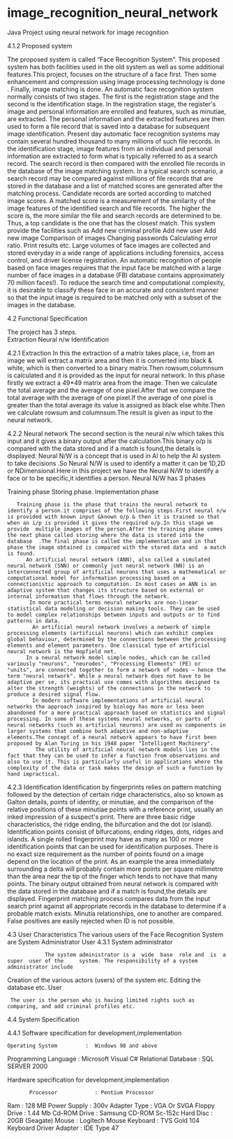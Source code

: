 # image_recognition_neural_network
Java Project using neural network for image recognition 

4.1.2 	Proposed system

The proposed system is called “Face Recognition System”.  This proposed system has both facilities used in the old system as well as some additional  features.This project, focuses on  the structure of a face first. Then some enhancement and compression using image processing technology is done . Finally, image matching is done.
                    An automatic face recognition system normally consists of two stages. The first is the registration stage and the second is the identification stage. In the registration stage, the register's image and personal information are enrolled and features, such as minutiae, are extracted. The personal information and the extracted features are then used to form a file record that is saved into a database for subsequent image identification. Present day automatic face recognition systems may contain several hundred thousand to many millions of such file records. 
                   In the identification stage, image features from an individual and personal information are extracted to form what is typically referred to as a search record. The search record is then compared with the enrolled file records in the database of the image matching system. In a typical search scenario, a search record may be compared against millions of file records that are stored in the database and a list of matched scores are generated after the matching process. Candidate records are sorted according to matched image scores. A matched score is a measurement of the similarity of the image features of the identified search and file records. The higher the score is, the more similar the file and search records are determined to be. Thus, a top candidate is the one that has the closest match. 
This system provide the facilities such as 
Add new criminal profile
Add new user
Add new image
Comparison of images
Changing passwords
Calculating error ratio.
Print  results  etc.
Large volumes of face images are collected and stored everyday in a wide range of applications including forensics, access control, and driver license registration. An automatic recognition of people based on face images requires that the input face be matched with a large number of face images in a database (FBI database contains approximately 70 million faces!). To reduce the search time and computational complexity, it is desirable to classify these face in an accurate and consistent manner so that the input image is required to be matched only with a subset of the images in the database. 

4.2 Functional Specification

The project has 3 steps.	
Extraction
Neural n/w
Identification

4.2.1 Extraction
               In this the extraction of a matrix takes place, i.e, from an image we will extract a matrix area and then it is converted into black & white, which is then converted to a binary matrix.Then rowsum,columnsum is calculated and it is provided as the input for neural network.
                In this phase firstly we extract a 49*49 matrix area from the image. Then we calculate the total average and the average of one pixel.After that we compare the total  average with the average of one pixel.If the average of one pixel is greater than the total average its value is assigned as black else white.Then we calculate rowsum and columnsum.The result is given as input to the neural network.

4.2.2 Neural network
                 The second section is the neural n/w which takes this input and it gives a binary output after the calculation.This binary o/p is compared  with the data stored and if a match is found,the details is displayed.
                                   Neural N/W is a concept that is used in AI to help the AI system to take decisions .So Neural N/W is used to identify a matter it can be 1D,2D or NDimensional.Here in this project we have the Neural N/W to identify a face or to be specific,it identifies a person. Neural N/W has 3 phases

Training phase
Storing phase.
Implementation phase

       Training phase is the phase that trains the neural network to identify a person.it comprises of the following steps.First neural n/w is provided with known input &known o/p & then it is trained so that when an i/p is provided it gives the required o/p.In this stage we provide  multiple images of the person.After the training phase comes the next phase called storing where the data is stored into the database  .The final phase is called the implementation and in that phase the image obtained is compared with the stored data and  a match is found.
          An artificial neural network (ANN), also called a simulated neural network (SNN) or commonly just neural network (NN) is an interconnected group of artificial neurons that uses a mathematical or computational model for information processing based on a connectionistic approach to computation. In most cases an ANN is an adaptive system that changes its structure based on external or internal information that flows through the network.
           In more practical terms neural networks are non-linear statistical data modeling or decision making tools. They can be used to model complex relationships between inputs and outputs or to find patterns in data.
            An artificial neural network involves a network of simple processing elements (artificial neurons) which can exhibit complex global behaviour, determined by the connections between the processing elements and element parameters. One classical type of artificial neural network is the Hopfield net.
          In a neural network model simple nodes, which can be called variously "neurons", "neurodes", "Processing Elements" (PE) or "units", are connected together to form a network of nodes — hence the term "neural network". While a neural network does not have to be adaptive per se, its practical use comes with algorithms designed to alter the strength (weights) of the connections in the network to produce a desired signal flow.
            In modern software implementations of artificial neural networks the approach inspired by biology has more or less been abandoned for a more practical approach based on statistics and signal processing. In some of these systems neural networks, or parts of neural networks (such as artificial neurons) are used as components in larger systems that combine both adaptive and non-adaptive elements.The concept of a neural network appears to have first been proposed by Alan Turing in his 1948 paper "Intelligent Machinery".
             The utility of artificial neural network models lies in the fact that they can be used to infer a function from observations and also to use it. This is particularly useful in applications where the complexity of the data or task makes the design of such a function by hand impractical.

4.2.3 Identification
              Identification by fingerprints relies on pattern matching followed by the detection of certain ridge characteristics, also so known as Galton details, points of identity, or minutiae, and the comparison of the relative positions of these minutiae points with a reference print, usually an inked impression of a suspect's print. There are three basic ridge characteristics, the ridge ending, the bifurcation and the dot (or island). 
              Identification points consist of bifurcations, ending ridges, dots, ridges and islands. A single rolled fingerprint may have as many as 100 or more identification points that can be used for identification purposes. There is no exact size requirement as the number of points found on a image depend on the location of the print. As an example the area immediately surrounding a delta will probably contain more points per square millimetre than the area near the tip of the finger which tends to not have that many points. 
               The binary output obtained from neural network is compared  with the data stored in the database and if a match is found,the details are displayed. Fingerprint matching process compares data from the input search print against all appropriate records in the database to determine if a probable match exists. Minutia relationships, one to another are compared. False positives are easily rejected when ID is not possible.

4.3 	User Characteristics
               The various users of the Face Recognition System are
System Administrator
User
4.3.1 	System administrator

                The system administrator is a  wide  base  role and  is  a  super  user of the     system. The responsibility of a system administrator include
Creation of the various actors (users) of the system etc.
Editing the database etc.
User

	 The user is the person who is having limited rights such as comparing, and add criminal profiles etc.

4.4  System Specification


4.4.1  Software specification for development,implementation 

	Operating System		 :  Windows 98 and above
Programming Language          :  Microsoft Visual C#
Relational Database                 :  SQL SERVER 2000

Hardware specification for development,implementation

           Processor			: Pentium Processor
Ram		                        : 128 MB
Power Supply	 	            : 300v
Adapter Type	: VGA Or SVGA
Floppy Drive			: 1.44 Mb
Cd-ROM Drive                       : Samsung CD-ROM Sc-152c
Hard Disc			: 20GB (Seagate)
             Mouse                                	: Logitech Mouse
Keyboard                           	: TVS Gold 104 Keyboard
Driver Adapter	           : IDE Type 47

